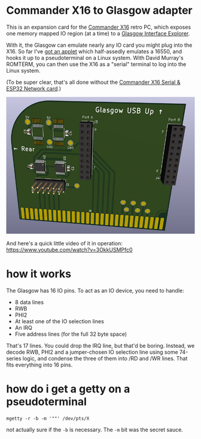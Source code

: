 # Commander X16 to Glasgow adapter

This is an expansion card for the [Commander
X16](https://x16community.github.io/faq/faq.html) retro PC, which
exposes one memory mapped IO region (at a time) to a [Glasgow
Interface Explorer](https://glasgow-embedded.org/latest/intro.html).

With it, the Glasgow can emulate nearly any IO card you might plug
into the X16. So far I've [got an
applet](https://github.com/jkominek/glasgow) which half-assedly
emulates a 16550, and hooks it up to a pseudoterminal on a Linux
system. With David Murray's ROMTERM, you can then use the X16 as
a "serial" terminal to log into the Linux system.

(To be super clear, that's all done without the [Commander X16 Serial
& ESP32 Network
card](https://texelec.com/product/commander-x16-serial-network-card/).)

![KiCad render of the card](https://raw.githubusercontent.com/jkominek/x16glasgow/master/imgs/3dpcb.jpg)

And here's a quick little video of it in operation: https://www.youtube.com/watch?v=3OkkUSMPfc0

# how it works

The Glasgow has 16 IO pins. To act as an IO device, you need to handle:
- 8 data lines
- RWB
- PHI2
- At least one of the IO selection lines
- An IRQ
- Five address lines (for the full 32 byte space)

That's 17 lines. You could drop the IRQ line, but that'd be boring.
Instead, we decode RWB, PHI2 and a jumper-chosen IO selection line
using some 74-series logic, and condense the three of them into
/RD and /WR lines. That fits everything into 16 pins.

# how do i get a getty on a pseudoterminal

```
mgetty -r -b -m '""' /dev/pts/X
```

not actually sure if the `-b` is necessary. The `-m` bit was the secret
sauce.
